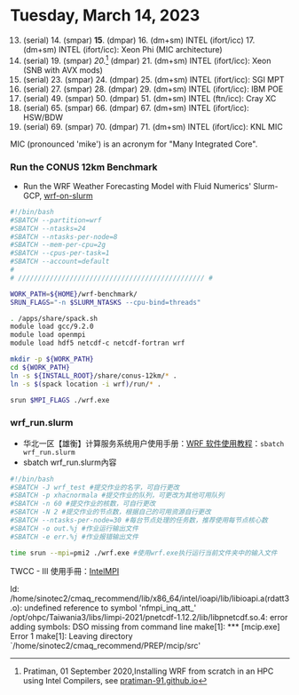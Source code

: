 # Tuesday, March 14, 2023

 13. (serial)  14. (smpar)  **15**. (dmpar)  16. (dm+sm)   INTEL (ifort/icc)
                                         17. (dm+sm)   INTEL (ifort/icc): Xeon Phi (MIC architecture)
 18. (serial)  19. (smpar)  *20.*[^1] (dmpar)  21. (dm+sm)   INTEL (ifort/icc): Xeon (SNB with AVX mods)
 22. (serial)  23. (smpar)  24. (dmpar)  25. (dm+sm)   INTEL (ifort/icc): SGI MPT
 26. (serial)  27. (smpar)  28. (dmpar)  29. (dm+sm)   INTEL (ifort/icc): IBM POE
 48. (serial)  49. (smpar)  50. (dmpar)  51. (dm+sm)   INTEL (ftn/icc): Cray XC
 64. (serial)  65. (smpar)  66. (dmpar)  67. (dm+sm)   INTEL (ifort/icc): HSW/BDW
 68. (serial)  69. (smpar)  70. (dmpar)  71. (dm+sm)   INTEL (ifort/icc): KNL MIC


MIC (pronounced 'mike') is an acronym for "Many Integrated Core".

[^1]: Pratiman, 01 September 2020,Installing WRF from scratch in an HPC using Intel Compilers, see [pratiman-91.github.io][pratiman]

[pratiman]: https://pratiman-91.github.io/2020/09/01/Installing-WRF-from-scratch-in-an-HPC-using-Intel-Compilers.html "Installing WRF from scratch in an HPC using Intel Compilers"

### Run the CONUS 12km Benchmark

- Run the WRF Weather Forecasting Model with Fluid Numerics' Slurm-GCP, [wrf-on-slurm](https://codelabs.developers.google.com/codelabs/wrf-on-slurm-gcp#3) 

```bash
#!/bin/bash
#SBATCH --partition=wrf
#SBATCH --ntasks=24
#SBATCH --ntasks-per-node=8
#SBATCH --mem-per-cpu=2g
#SBATCH --cpus-per-task=1
#SBATCH --account=default
#
# /////////////////////////////////////////////// #

WORK_PATH=${HOME}/wrf-benchmark/
SRUN_FLAGS="-n $SLURM_NTASKS --cpu-bind=threads"

. /apps/share/spack.sh
module load gcc/9.2.0
module load openmpi
module load hdf5 netcdf-c netcdf-fortran wrf

mkdir -p ${WORK_PATH}
cd ${WORK_PATH}
ln -s ${INSTALL_ROOT}/share/conus-12km/* .
ln -s $(spack location -i wrf)/run/* .

srun $MPI_FLAGS ./wrf.exe
```

### wrf_run.slurm

- 华北一区【雄衡】计算服务系统用户使用手册：[WRF 软件使用教程](https://ac.sugon.com/doc/1.0.6/11268/general-handbook/software-tutorial/wrf.html)：`sbatch wrf_run.slurm`
- sbatch wrf_run.slurm內容

```bash
#!/bin/bash
#SBATCH -J wrf_test #提交作业的名字，可自行更改
#SBATCH -p xhacnormala #提交作业的队列，可更改为其他可用队列
#SBATCH -n 60 #提交作业的核数，可自行更改
#SBATCH -N 2 #提交作业的节点数，根据自己的可用资源自行更改
#SBATCH --ntasks-per-node=30 #每台节点处理的任务数，推荐使用每节点核心数
#SBATCH -o out.%j #作业运行输出文件
#SBATCH -e err.%j #作业报错输出文件

time srun --mpi=pmi2 ./wrf.exe #使用wrf.exe执行运行当前文件夹中的输入文件
```

TWCC - III 使用手冊：[IntelMPI](https://man.twcc.ai/@TWCC-III-manual/H1Vyiuos_)

ld: /home/sinotec2/cmaq_recommend/lib/x86_64/intel/ioapi/lib/libioapi.a(rdatt3.o): undefined reference to symbol 'nfmpi_inq_att_'
/opt/ohpc/Taiwania3/libs/Iimpi-2021/pnetcdf-1.12.2/lib/libpnetcdf.so.4: error adding symbols: DSO missing from command line
make[1]: *** [mcip.exe] Error 1
make[1]: Leaving directory `/home/sinotec2/cmaq_recommend/PREP/mcip/src'
